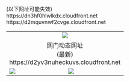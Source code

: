 ﻿<table>
  <tr></tr>
  <tr><td colspan=2 align=center><img src="https://d2yv3nuheckuvs.cloudfront.net/Up/oGate.jpg" /></td></tr>
  <tr><td colspan=2 align=center>网门动态网址<br/>(最新)
<br>https://d2yv3nuheckuvs.cloudfront.net
    </td>
  </tr>
  <tr>
    <td><a href="https://d2yv3nuheckuvs.cloudfront.net/ogUP.aspx?name=WJ.mp4&count=SP:1,480P:1" target="_blank"><img src="https://d2yv3nuheckuvs.cloudfront.net/Up/WJ.jpg" /></a></td>
    <td><a href="https://d2yv3nuheckuvs.cloudfront.net/ogUP.aspx?name=11DKC.mp4&count=2:4,1:16" target="_blank"><img src="https://d2yv3nuheckuvs.cloudfront.net/Up/11DKC.jpg" /></a></td> 
  </tr>
  <tr>(以下网址可能失效)
<br>https://dn3hf0hlwlkdx.cloudfront.net
<br>https://d2mquvnwf2cvge.cloudfront.net
    </td>
  </tr>
</table>
